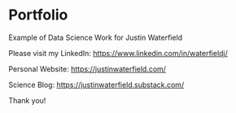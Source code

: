 # Portfolio
Example of Data Science Work for Justin Waterfield

Please visit my LinkedIn: https://www.linkedin.com/in/waterfieldj/

Personal Website: https://justinwaterfield.com/

Science Blog: https://justinwaterfield.substack.com/

Thank you!
